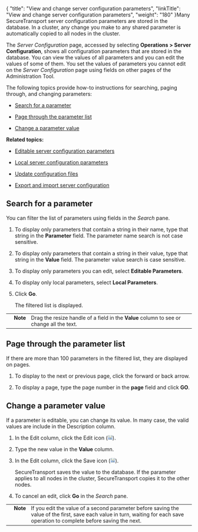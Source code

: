 {
    "title": "View and change server configuration parameters",
    "linkTitle": "View and change server configuration parameters",
    "weight": "180"
}Many SecureTransport server configuration parameters are stored in the database. In a cluster, any change you make to any shared parameter is automatically copied to all nodes in the cluster.



The *Server Configuration* page, accessed by selecting **Operations &gt; Server Configuration**, shows all configuration parameters that are stored in the database. You can view the values of all parameters and you can edit the values of some of them. You set the values of parameters you cannot edit on the *Server Configuration* page using fields on other pages of the Administration Tool.



The following topics provide how-to instructions for searching, paging through, and changing parameters:



-   [Search for a parameter](#search)

-   [Page through the parameter list](#page)

-   [Change a parameter value](#change)



**Related topics:**



-   [Editable server configuration parameters](../c_st_editable_server_configuration_parameters)

-   [Local server configuration parameters](../c_st_local_server_configuration_parameters)

-   [Update configuration files](../t_st_serverconfigurationfiles)

-   [Export and import server configuration](../t_st_serverconfigurationexportimport)



## <span id="Search"></span>Search for a parameter



You can filter the list of parameters using fields in the *Search* pane.



1.  To display only parameters that contain a string in their name, type that string in the **Parameter** field. The parameter name search is not case sensitive.

2.  To display only parameters that contain a string in their value, type that string in the **Value** field. The parameter value search is case sensitive.

3.  To display only parameters you can edit, select **Editable Parameters**.

4.  To display only local parameters, select **Local Parameters**.

5.  Click **Go**.  

    The filtered list is displayed.



<table cellpadding="0" cellspacing="0">
   <col/>
   <col/>
   <col/>
      <tr>
         <td valign="top">         </td>
         <td valign="top"><span><b>Note</b></span>
         </td>
         <td data-mc-autonum="&lt;b&gt;Note&lt;/b&gt;" valign="top">Drag the resize handle of a field in the <strong>Value</strong> column to see or change all the text.         </td>
      </tr>
</table>



## <span id="Page"></span>Page through the parameter list



If there are more than 100 parameters in the filtered list, they are displayed on pages.



1.  To display to the next or previous page, click the forward or back arrow.

2.  To display a page, type the page number in the **page** field and click **GO**.



## <span id="Change"></span>Change a parameter value



If a parameter is editable, you can change its value. In many case, the valid values are include in the Description column.



1.  In the Edit column, click the Edit icon (![Edit](SaveIcon_13x13.png)).

2.  Type the new value in the **Value** column.

3.  In the Edit column, click the Save icon (![Save](SaveIcon_13x13.png)).  

    SecureTransport saves the value to the database. If the parameter applies to all nodes in the cluster, SecureTransport copies it to the other nodes.

4.  To cancel an edit, click **Go** in the *Search* pane.



<table cellpadding="0" cellspacing="0">
   <col/>
   <col/>
   <col/>
      <tr>
         <td valign="top">         </td>
         <td valign="top"><span><b>Note</b></span>
         </td>
         <td data-mc-autonum="&lt;b&gt;Note&lt;/b&gt;" valign="top">If you edit the value of a second parameter before saving the value of the first, save each value in turn, waiting for each save operation to complete before saving the next.         </td>
      </tr>
</table>

